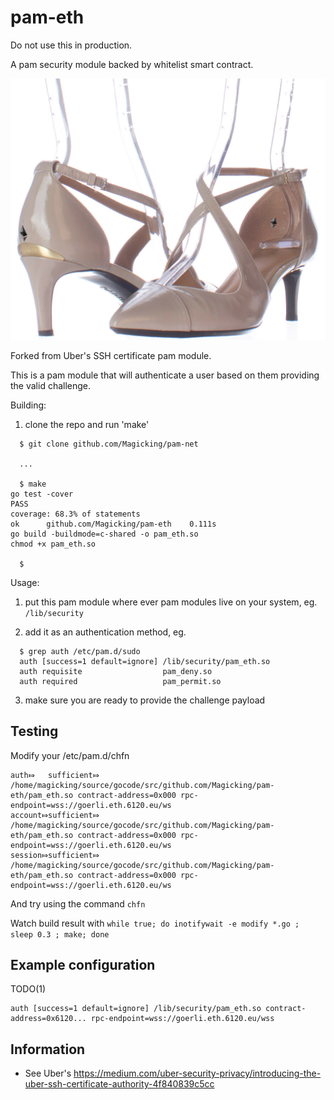 # pam-eth

Do not use this in production.

A pam security module backed by whitelist smart contract.

![](doc/pamette.png)

Forked from Uber's SSH certificate pam module.

This is a pam module that will authenticate a user based on them providing the valid challenge. 

Building:

1. clone the repo and run 'make'
```
  $ git clone github.com/Magicking/pam-net

  ...

  $ make
go test -cover
PASS
coverage: 68.3% of statements
ok  	github.com/Magicking/pam-eth	0.111s
go build -buildmode=c-shared -o pam_eth.so
chmod +x pam_eth.so

  $
```

Usage:

1. put this pam module where ever pam modules live on your system, eg. `/lib/security`

2. add it as an authentication method, eg.

```
  $ grep auth /etc/pam.d/sudo
  auth [success=1 default=ignore] /lib/security/pam_eth.so
  auth requisite                  pam_deny.so
  auth required                   pam_permit.so
```

3. make sure you are ready to provide the challenge payload

## Testing

Modify your /etc/pam.d/chfn
```
auth⤇   sufficient⤇     /home/magicking/source/gocode/src/github.com/Magicking/pam-eth/pam_eth.so contract-address=0x000 rpc-endpoint=wss://goerli.eth.6120.eu/ws
account⤇sufficient⤇     /home/magicking/source/gocode/src/github.com/Magicking/pam-eth/pam_eth.so contract-address=0x000 rpc-endpoint=wss://goerli.eth.6120.eu/ws
session⤇sufficient⤇     /home/magicking/source/gocode/src/github.com/Magicking/pam-eth/pam_eth.so contract-address=0x000 rpc-endpoint=wss://goerli.eth.6120.eu/ws
```

And try using the command `chfn`

Watch build result with `while true; do inotifywait -e modify *.go ; sleep 0.3 ; make; done`

## Example configuration

TODO(1)
```
auth [success=1 default=ignore] /lib/security/pam_eth.so contract-address=0x6120... rpc-endpoint=wss://goerli.eth.6120.eu/wss
```

## Information
 - See Uber's https://medium.com/uber-security-privacy/introducing-the-uber-ssh-certificate-authority-4f840839c5cc
